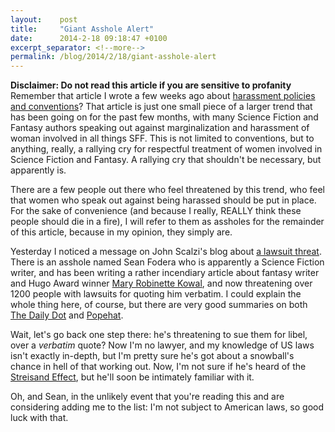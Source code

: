 ```yaml
---
layout:    post
title:     "Giant Asshole Alert"
date:      2014-2-18 09:18:47 +0100
excerpt_separator: <!--more-->
permalink: /blog/2014/2/18/giant-asshole-alert
---
```


**Disclaimer: Do not read this article if you are sensitive to profanity**
Remember that article I wrote a few weeks ago about [harassment policies and conventions](https://www.jeroensteenbeeke.nl/harassment-conventions/)? That article is just one small piece of a larger trend that has been going on for the past few months, with many Science Fiction and Fantasy authors speaking out against marginalization and harassment of woman involved in all things SFF. This is not limited to conventions, but to anything, really, a rallying cry for respectful treatment of women involved in Science Fiction and Fantasy. A rallying cry that shouldn't be necessary, but apparently is.

<!--more-->
There are a few people out there who feel threatened by this trend, who feel that women who speak out against being harassed should be put in place. For the sake of convenience (and because I really, REALLY think these people should die in a fire), I will refer to them as assholes for the remainder of this article, because in my opinion, they simply are.

Yesterday I noticed a message on John Scalzi's blog about [a lawsuit threat](http://whatever.scalzi.com/2014/02/16/a-note-to-sean-fodera/). There is an asshole named Sean Fodera who is apparently a Science Fiction writer, and has been writing a rather incendiary article about fantasy writer and Hugo Award winner [Mary Robinette Kowal](http://www.maryrobinettekowal.com/), and now threatening over 1200 people with lawsuits for quoting him verbatim. I could explain the whole thing here, of course, but there are very good summaries on both [The Daily Dot](http://www.dailydot.com/lifestyle/sfwa-sexism-sci-fi-nebulas-mary-kowal/) and [Popehat](http://www.popehat.com/2014/02/17/science-fiction-community-generates-this-weekends-bufoonish-defamation-threat/).

Wait, let's go back one step there: he's threatening to sue them for libel, over a *verbatim* quote? Now I'm no lawyer, and my knowledge of US laws isn't exactly in-depth, but I'm pretty sure he's got about a snowball's chance in hell of that working out. Now, I'm not sure if he's heard of the [Streisand Effect](http://en.wikipedia.org/wiki/Streisand_Effect), but he'll soon be intimately familiar with it.

Oh, and Sean, in the unlikely event that you're reading this and are considering adding me to the list: I'm not subject to American laws, so good luck with that.